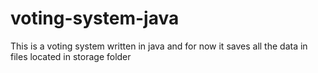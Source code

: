 # voting-system-java
This is a voting system written in java and for now it saves all the data in files located in storage folder
